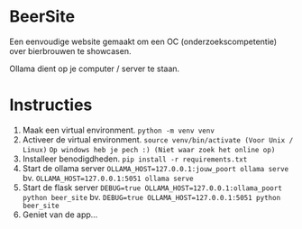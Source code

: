 # BeerSite
Een eenvoudige website gemaakt om een OC (onderzoekscompetentie) over bierbrouwen te showcasen.

Ollama dient op je computer / server te staan.

# Instructies
1) Maak een virtual environment.
`python -m venv venv`
2) Activeer de virtual environment.
`source venv/bin/activate (Voor Unix / Linux)`
`Op windows heb je pech :) (Niet waar zoek het online op)`
3) Installeer benodigdheden.
`pip install -r requirements.txt`
4) Start de ollama server
`OLLAMA_HOST=127.0.0.1:jouw_poort ollama serve`
bv. `OLLAMA_HOST=127.0.0.1:5051 ollama serve`
5) Start de flask server
`DEBUG=true OLLAMA_HOST=127.0.0.1:ollama_poort python beer_site`
bv. `DEBUG=true OLLAMA_HOST=127.0.0.1:5051 python beer_site`
6) Geniet van de app...